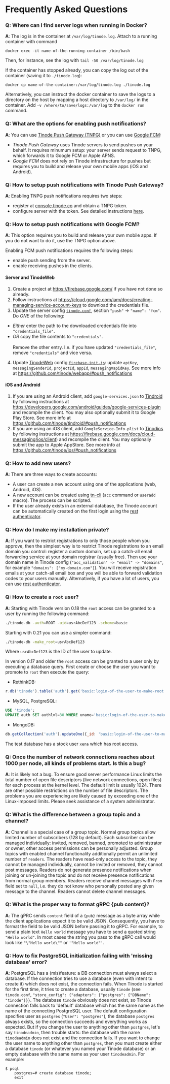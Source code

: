 # Frequently Asked Questions

### Q: Where can I find server logs when running in Docker?<br/>
**A**: The log is in the container at `/var/log/tinode.log`. Attach to a running container with command
```
docker exec -it name-of-the-running-container /bin/bash
```
Then, for instance, see the log with `tail -50 /var/log/tinode.log`

If the container has stopped already, you can copy the log out of the container (saving it to `./tinode.log`):
```
docker cp name-of-the-container:/var/log/tinode.log ./tinode.log
```

Alternatively, you can instruct the docker container to save the logs to a directory on the host by mapping a host directory to `/var/log/` in the container. Add `-v /where/to/save/logs:/var/log` to the `docker run` command.


### Q: What are the options for enabling push notifications?<br/>
**A**: You can use [Tinode Push Gateway (TNPG)](https://github.com/tinode/chat/tree/master/server/push/tnpg) or you can use [Google FCM](https://firebase.google.com/docs/cloud-messaging):
 * _Tinode Push Gateway_ uses Tinode servers to send pushes on your behalf. It requires minumum setup: your server sends request to TNPG, which forwards it to Google FCM or Apple APNS.
 * _Google FCM_ does not rely on Tinode infrastructure for pushes but requires you to build and release your own mobile apps (iOS and Android).


### Q: How to setup push notifications with Tinode Push Gateway?<br/>
**A**: Enabling TNPG push notifications requires two steps:
 * register at [console.tinode.co](https://console.tinode.co) and obtain a TNPG token.
 * configure server with the token.
See detailed instructions [here](../server/push/tnpg/).


### Q: How to setup push notifications with Google FCM?<br/>
**A**: This option requires you to build and release your own mobile apps. If you do not want to do it, use the TNPG option above.

Enabling FCM push notifications requires the following steps:
 * enable push sending from the server.
 * enable receiving pushes in the clients.

#### Server and TinodeWeb

1. Create a project at https://firebase.google.com/ if you have not done so already.
2. Follow instructions at https://cloud.google.com/iam/docs/creating-managing-service-account-keys to download the credentials file.
3. Update the server config [`tinode.conf`](../server/tinode.conf#L255), section `"push"` -> `"name": "fcm"`. Do _ONE_ of the following:
  * _Either_ enter the path to the downloaded credentials file into `"credentials_file"`.
  * _OR_ copy the file contents to `"credentials"`.<br/><br/>
    Remove the other entry. I.e. if you have updated `"credentials_file"`, remove `"credentials"` and vice versa.
4. Update [TinodeWeb](/tinode/webapp/) config [`firebase-init.js`](https://github.com/tinode/webapp/blob/master/firebase-init.js): update `apiKey`, `messagingSenderId`, `projectId`, `appId`, `messagingVapidKey`. See more info at https://github.com/tinode/webapp/#push_notifications

#### iOS and Android
1. If you are using an Android client, add `google-services.json` to [Tindroid](/tinode/tindroid/) by following instructions at https://developers.google.com/android/guides/google-services-plugin and recompile the client. You may also optionally submit it to Google Play Store.
See more info at https://github.com/tinode/tindroid/#push_notifications
2. If you are using an iOS client, add `GoogleService-Info.plist` to [Tinodios](/tinode/ios/) by following instructions at https://firebase.google.com/docs/cloud-messaging/ios/client) and recompile the client. You may optionally submit the app to Apple AppStore.
See more info at https://github.com/tinode/ios/#push_notifications


### Q: How to add new users?<br/>
**A**: There are three ways to create accounts:
* A user can create a new account using one of the applications (web, Android, iOS).
* A new account can be created using [tn-cli](../tn-cli/) (`acc` command or `useradd` macro). The process can be scripted.
* If the user already exists in an external database, the Tinode account can be automatically created on the first login using the [rest authenticator](../server/auth/rest/).


### Q: How do I make my installation private?<br/>
**A**: If you want to restrict registrations to only those people whom you approve, then the simplest way is to restrict Tinode registrations to an email domain you control: register a custom domain, set up a catch-all email forwarding service at your domain registrar (usually free). Then use your domain name in Tinode config (`"acc_validation" -> "email" -> "domains"`, for example `"domains": ["my-domain.com"]`). You will receive registration emails at your catch-all email box and you will be able to forward validation codes to your users manually. Alternatively, if you have a lot of users, you can use [rest authenticator](../server/auth/rest/).


### Q: How to create a `root` user?<br/>
**A**: Starting with Tinode version 0.18 the `root` access can be granted to a user by running the following command:
```sh
./tinode-db -auth=ROOT -uid=usrAbcDef123 -scheme=basic
```
Starting with 0.21 you can use a simpler command:
```sh
./tinode-db -make_root=usrAbcDef123
```
Where `usrAbcDef123` is the ID of the user to update.

In version 0.17 and older the `root` access can be granted to a user only by executing a database query.
First create or choose the user you want to promote to `root` then execute the query:
* RethinkDB:
```js
r.db('tinode').table('auth').get('basic:login-of-the-user-to-make-root').update({authLvl: 30})
```
* MySQL, PostgreSQL:
```sql
USE 'tinode';
UPDATE auth SET authlvl=30 WHERE uname='basic:login-of-the-user-to-make-root';
```
* MongoDB:
```js
db.getCollection('auth').updateOne({_id: 'basic:login-of-the-user-to-make-root'}, {$set: {authlvl: 30}})
```
The test database has a stock user `xena` which has root access.


### Q: Once the number of network connections reaches about 1000 per node, all kinds of problems start. Is this a bug?<br/>
**A**: It is likely not a bug. To ensure good server performance Linux limits the total number of open file descriptors (live network connections, open files) for each process at the kernel level. The default limit is usually 1024. There are other possible restrictions on the number of file descriptors. The problems you are experiencing are likely caused by exceeding one of the Linux-imposed limits. Please seek assistance of a system administrator.


### Q: What is the difference between a group topic and a channel?<br/>
**A**: Channel is a special case of a group topic. Normal group topics allow limited number of subscribers (128 by default). Each subscriber can be managed individually: invited, removed, banned, promoted to administrator or owner, other access permissions can be personally adjusted. Group topics with enabled channel functionality additionally permit an unlimited number of `readers`. The readers have read-only access to the topic, they cannot be managed individually, cannot be invited or removed, they cannot post messages. Readers do not generate presence notifications when joining or un-joining the topic and do not receive presence notifications from normal group members. Readers receive channel messages with `From` field set to `null`, i.e. they do not know who personally posted any given message to the channel. Readers cannot delete channel messages.


### Q: What is the proper way to format gRPC {pub content}?<br/>
**A**: The gPRC sends `content` field of a `{pub}` message as a byte array while the client applications expect it to be valid JSON. Consequently, you have to format the field to be valid JSON before passing it to gRPC. For example, to send a plain text `Hello world` message you have to send a quoted string `"Hello world"`. In most cases the string you pass to the gRPC call would look like `"\"Hello world\""` or `'"Hello world"'`.


### Q: How to fix PostgreSQL initialization failing with 'missing database' error?<br/>
**A**: PostgreSQL has a (mis)feature: a DB connection must always select a database. If the connection tries to use a database (even with intent to create it) which does not exist, the connection fails. When Tinode is started for the first time, it tries to create a database, usually `tinode` (see `tinode.conf`, `"store_config": {"adapters": {"postgres": {"DBName": "tinode"}}}`. The database `tinode` obviously does not exist, so Tinode connection falls back to 'default' database which has the same name as the name of the connecting PostgreSQL user. The default configuration specifies user as `postgres` (`"User": "postgres"`), the database `postgres` always exists, so the connection succeeds and everything works as expected. But if you change the user to anything other than `postgres`, let's say `tinodeadmin`, then trouble starts: the database with the name `tinodeadmin` does not exist and the connection fails. If you want to change the user name to anything other than `postgres`, then you must create either a database `tinode` (or whatever you named your Tinode database) or an empty database with the same name as your user `tinodeadmin`. For example:
```
$ psql
	postgres=# create database tinode;
	exit
```
